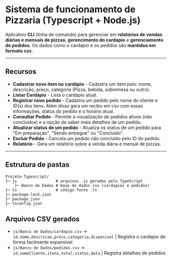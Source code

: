 # Sistema de funcionamento de Pizzaria (Typescript + Node.js)
Aplicativo **CLI** (linha de comando) para gerenciar em **relatórios de vendas diárias e mensais de pizzas**, **gerencimento do cardapio** e **gerenciamento de pedidos**. Os dados como o cardapio e os pedidos são **mantidos em formato csv**.

---

## Recursos
* **Cadastrar novo item no cardápio** - Cadastra um item pelo: nome, descrição, preço, categoria (Pizza, bebida, sobremesa ou outro).
* **Listar Cardápio** - Lista o cardápio atual.
* **Registrar novo pedido** - Cadastra um pedido pelo nome do cliente e ID(s) dos itens. Além disso gera um recibo em csv com essas informações, status do pedido e o horário atual.
* **Consultar Pedido** - Permite a visualização de pedidos ativos (não concluídos) e a opção de saber mais detalhes de um pedido.
* **Atualizar status de um pedido** - Atualiza os status de um pedido para "Em preparação", "Sendo entregue" ou "Concluído".
* **Excluir Pedido** - Cancela um pedido não concluído pelo ID do pedido.
* **Relatório** - Gera um relatório sobre a venda diária e mensal de pizzas.

---

## Estrutura de pastas

```
Projeto-Typescript/
├─ js                 # arquivos .js gerados pelo TypeScript
    ├─ Banco de Dados # base de dados csv (cardapios e pedidos)
├─ ts                 # código-fonte .ts
├─ package-lock.json
├─ package.json
├─ tsconfig.json
```

## Arquivos CSV gerados
* `js/Banco de Dados/cardapio.csv` → `id,nome,descricao,preco,categoria,disponivel` | Registra o cardapio de forma facilmente expansível
* `js/Banco de Dados/pedidos.csv`  → `id,nomeCliente,itens,total,status,data`       | Registra detalhes de pedidos


